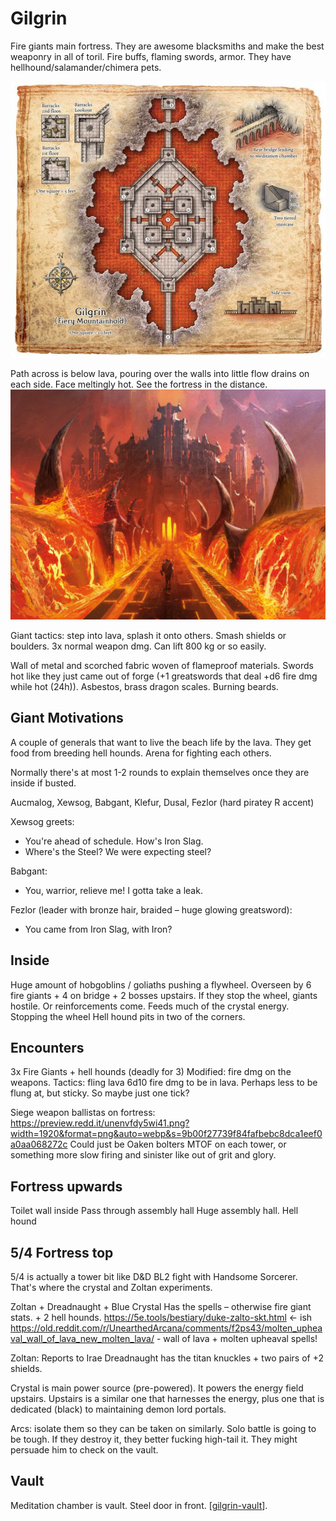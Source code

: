 # Gilgrin
Fire giants main fortress. They are awesome blacksmiths and make the best weaponry in all of toril. Fire buffs, flaming swords, armor. They have hellhound/salamander/chimera pets.

![](gilgrin-map.png)

Path across is below lava, pouring over the walls into little flow drains on each side. Face meltingly hot. See the fortress in the distance.
![](gilgrin-front.jpeg)

Giant tactics: step into lava, splash it onto others. Smash shields or boulders. 3x normal weapon dmg. Can lift 800 kg or so easily.

Wall of metal and scorched fabric woven of flameproof materials. Swords hot like they just came out of forge (+1 greatswords that deal +d6 fire dmg while hot (24h)). Asbestos, brass dragon scales. Burning beards.

## Giant Motivations
A couple of generals that want to live the beach life by the lava. They get food from breeding hell hounds. Arena for fighting each others.

Normally there's at most 1-2 rounds to explain themselves once they are inside if busted.

Aucmalog, Xewsog, Babgant, Klefur, Dusal, Fezlor (hard piratey R accent)

Xewsog greets:
- You're ahead of schedule. How's Iron Slag.
- Where's the Steel? We were expecting steel?

Babgant:
- You, warrior, relieve me! I gotta take a leak.

Fezlor (leader with bronze hair, braided – huge glowing greatsword):
- You came from Iron Slag, with Iron?

## Inside
Huge amount of hobgoblins  / goliaths pushing a flywheel. Overseen by 6 fire giants + 4 on bridge + 2 bosses upstairs.
If they stop the wheel, giants hostile. Or reinforcements come.
Feeds much of the crystal energy. Stopping the wheel
Hell hound pits in two of the corners.

## Encounters
3x Fire Giants + hell hounds (deadly for 3)
Modified: fire dmg on the weapons.
Tactics: fling lava 6d10 fire dmg to be in lava. Perhaps less to be flung at, but sticky. So maybe just one tick?

Siege weapon ballistas on fortress: https://preview.redd.it/unenvfdy5wi41.png?width=1920&format=png&auto=webp&s=9b00f27739f84fafbebc8dca1eef0a0aa068272c
Could just be Oaken bolters MTOF on each tower, or something more slow firing and sinister like out of grit and glory.

## Fortress upwards
Toilet wall inside
Pass through assembly hall
Huge assembly hall. Hell hound

## 5/4 Fortress top
5/4 is actually a tower bit like D&D BL2 fight with Handsome Sorcerer. That's where the crystal and Zoltan experiments.

Zoltan + Dreadnaught + Blue Crystal
Has the spells – otherwise fire giant stats. + 2 hell hounds.
https://5e.tools/bestiary/duke-zalto-skt.html <- ish
https://old.reddit.com/r/UnearthedArcana/comments/f2ps43/molten_upheaval_wall_of_lava_new_molten_lava/ - wall of lava + molten upheaval spells!

Zoltan: Reports to Irae
Dreadnaught has the titan knuckles + two pairs of +2 shields.

Crystal is main power source (pre-powered). It powers the energy field upstairs.
Upstairs is a similar one that harnesses the energy, plus one that is dedicated (black) to maintaining demon lord portals.

Arcs: isolate them so they can be taken on similarly. Solo battle is going to be tough.
If they destroy it, they better fucking high-tail it. They might persuade him to check on the vault.

## Vault
Meditation chamber is vault. Steel door in front.
[[gilgrin-vault]].


[//begin]: # "Autogenerated link references for markdown compatibility"
[gilgrin-vault]: gilgrin-vault "Gilgrin Vault"
[//end]: # "Autogenerated link references"

